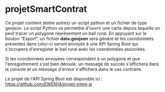 # projetSmartContrat

Ce projet contient (entre autres) un script python et un fichier de type geojson. Le script Python va permettre d'ouvrir une carte depuis laquelle on peut tracer un polygone représentant un bail rural. En appuyant sur le bouton "Export", un fichier **data.geojson** sera généré et les coordonnées présentes dans celui-ci seront envoyés à une API Spring Boot qui s'occupera d'enregister le bail rural avec les coordonnées associées.

Si les coordonnées envoyées correspondent à un polygone et que l'enregistrement s'est bien déroulé, un message de succès s'affichera dans la console et un message d'erreur s'affichera dans le cas contraire.

Le projet de l'API Spring Boot est disponible ici : https://github.com/EWEN14/projet-integ-si
